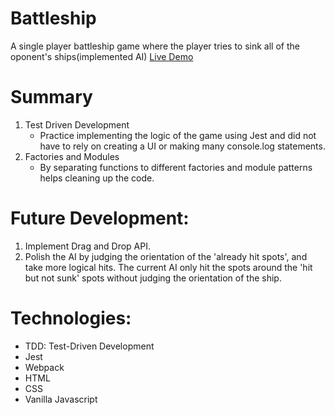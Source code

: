 # Battleship
A single player battleship game where the player tries to sink all of the oponent's ships(implemented AI)
[Live Demo](https://lemuellin.github.io/odin-battleship/)

# Summary
1. Test Driven Development
    - Practice implementing the logic of the game using Jest and did not have to rely on creating a UI or making many console.log statements.
2. Factories and Modules
    - By separating functions to different factories and module patterns helps cleaning up the code.

# Future Development:
1. Implement Drag and Drop API.
2. Polish the AI by judging the orientation of the 'already hit spots', and take more logical hits. The current AI only hit the spots around the 'hit but not sunk' spots without judging the orientation of the ship.

# Technologies:
-   TDD: Test-Driven Development
-   Jest
-   Webpack
-   HTML
-   CSS
-   Vanilla Javascript